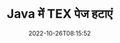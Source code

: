 ---
############################# Static ############################
layout: "auto-gen-merger"
date: 2022-10-26T08:15:52
draft: false
otherformats: vsdx vssm vssx vstm vstx vsx vtx xlam xls xlsb xlsm xlsx xlt xltm xltx xps

############################# Head ############################
head_title: "Java में TEX पेज हटाएं"
head_description: "दस्तावेज़ विलय API का उपयोग करके पृष्ठ क्रम को उलट कर Java में TEX फ़ाइल से एकल पृष्ठ या पृष्ठों के संग्रह को निकालें या हटाएं।"

############################# Header ############################
title: "Java में TEX पेज हटाएं"
description: "{{उत्पादनाम}} कोड की कुछ पंक्तियों वाले TEX पृष्ठ हटाएं।"
bg_image: "https://cms.admin.containerize.com/templates/aspose/App_Themes/V3/images/bg/header1.png"
bg_overlay: false
button:
    enable: true
    icon: "fas fa-arrow-down"
    label: "नि: शुल्क परीक्षण डाउनलोड करें"
    link: "https://downloads.groupdocs.com/merger/java"

############################# SubMenu ############################
submenu:
    enable: true

    left:
        img_alt: "GroupDocs.Merger for Java"
        image: "https://cms.admin.containerize.com/templates/groupdocs/images/product-logos/90x90-noborder/groupdocs-merger-java.png"
        product: "GroupDocs.Merger"
        platform: "Java"

    middle:
        button:

            # button loop
            - link: "https://apireference.groupdocs.com/merger/java"
              text: "एपीआई संदर्भ"

            # button loop
            - link: "https://github.com/groupdocs-merger"
              text: "कोड उदाहरण"

            # button loop
            - link: "https://products.groupdocs.app/merger/family"
              text: "लाइव डेमो"

            # button loop
            - link: "https://purchase.groupdocs.com/pricing/merger/java"
              text: "मूल्य निर्धारण"

    right:
        link_download: "https://downloads.groupdocs.com/merger"
        link_learn: "https://docs.groupdocs.com/merger/java"
        link_buy: "https://purchase.groupdocs.com"

############################# About ############################
about:
    enable: true
    title: "GroupDocs.Merger for Java API के बारे में"
    content: |
        [GroupDocs.Merger for Java](/hi/merger/java/) PDF, Microsoft Office (Word, Excel, PowerPoint) सहित दस्तावेज़ स्वरूपों की एक विस्तृत श्रृंखला के बीच सुरक्षित रूप से मर्ज और विभाजित करने का एक सरल समाधान प्रदान करता है , OneNote), OpenDocument, HTML, चित्र और कई अन्य Java अनुप्रयोगों के भीतर। कोड की केवल कुछ पंक्तियों को जोड़कर, कई दस्तावेज़ संचालन करें जैसे कि दस्तावेज़ों के भीतर पृष्ठों के उन्मुखीकरण को स्थानांतरित करना, हटाना, घुमाना, स्वैप करना, निकालना या बदलना। दस्तावेज़ मर्ज करने वाला एपीआई पृष्ठ पर दस्तावेज़ संरचना, स्वरूपण और सामग्री का विश्लेषण करने के लिए छवि के रूप में दस्तावेज़ पृष्ठों का पूर्वावलोकन करने का भी समर्थन करता है।
        
        GroupDocs.Merger API कॉर्पोरेट समाधानों के लिए एक सही विकल्प है जिसके लिए फ़ाइल पृष्ठ हटाने की सुविधाओं की आवश्यकता होती है। ये एपीआई J2SE 7.0 (1.7), J2SE 8.0 (1.8), Java 10 सहित सभी प्रमुख ऑपरेटिंग सिस्टम और प्लेटफॉर्म पर अच्छी तरह से समर्थित हैं।

############################# Steps ############################
steps:
    enable: true
    title_left: "Java में TEX फ़ाइल पेज हटाएं"
    content_left: |
        [GroupDocs.Merger for Java](/hi/merger/java/) डेवलपर्स के लिए Java डेवलपर्स के लिए एक TEX के भीतर एक या कई विशेष पेज हटाना आसान बनाता है। कुछ आसान चरणों को लागू करके फ़ाइल।
        
        * हटाने के लिए पृष्ठ संख्या के साथ **निकालें विकल्प** प्रारंभ करें।
        * **विलय** का नया उदाहरण बनाएं और स्रोत दस्तावेज़ पथ को कंस्ट्रक्टर पैरामीटर के रूप में पास करें।
        * **निकालेंपृष्ठ** पर कॉल करें और **निकालेंविकल्प** ऑब्जेक्ट पास करें।
        * **सहेजें** पर कॉल करें और परिणामी दस्तावेज़ को सहेजने के लिए फ़ाइल पथ निर्दिष्ट करें।

    title_right: "सिस्टम आवश्यकताएं"
    content_right: |
        GroupDocs.Merger for Java API सभी प्रमुख प्लेटफॉर्म और ऑपरेटिंग सिस्टम पर समर्थित हैं। नीचे दिए गए कोड को निष्पादित करने से पहले, कृपया सुनिश्चित करें कि आपके सिस्टम पर निम्नलिखित पूर्वापेक्षाएँ स्थापित हैं।

        * ऑपरेटिंग सिस्टम: माइक्रोसॉफ्ट विंडोज, लिनक्स, मैकओएस
        * विकास परिवेश: NetBeans, IntelliJ IDEA, Eclipse
        * फ़्रेमवर्क: J2SE 7.0 (1.7), J2SE 8.0 (1.8), Java 10
        * [Maven](https://repository.groupdocs.com/webapp/#/artifacts/browse/tree/General/repo/com/groupdocs/groupdocs-merger) से GroupDocs.Merger for Java का नवीनतम संस्करण डाउनलोड करें
         
    code: |
     {{% merger/additional-styles %}}
     {{< merger/code-merger title="Java उदाहरण कोड का उपयोग करके TEX फ़ाइल पृष्ठों को कैसे निकालें">}}

        ```java    
        // GroupDocs.Merger API का उपयोग करके TEX फ़ाइल पृष्ठ निकालें
        // चयनित पृष्ठ संख्याओं के साथ RemoveOptions वर्ग प्रारंभ करें
        RemoveOptions removeOptions = new RemoveOptions(new int[] { 3, 6 });

        // इनपुट TEX दस्तावेज़ के साथ त्वरित विलय
        Merger merger = new Merger("input.tex");

        // रिमूवपेज विधि को कॉल करें और उस पर रिमूवऑप्शन ऑब्जेक्ट पास करें
        merger.removePages(removeOptions);
    
        // कॉल सहेजें विधि और आउटपुट दस्तावेज़ को सहेजने के लिए वांछित फ़ाइल पथ पास करें
        merger.save("output.tex");
        ```
     {{< /merger/code-merger >}}

############################# Demos ############################
demos:
    enable: true
    title: "लाइव डेमो - TEX पेज ऑनलाइन हटाएं"
    content: |
       [GroupDocs.Merger Live Demos](https://products.groupdocs.app/splitter/remove-pages/tex) वेबसाइट पर जाकर अभी TEX फ़ाइल पेज हटाएं।
       लाइव डेमो के निम्नलिखित लाभ हैं।
        
############################# About Formats ############################
about_formats:
    enable: true

############################# More Formats ############################
more_formats:
    enable: true
    title: "अन्य दस्तावेज़ स्वरूपों से पृष्ठ निकालें"
    content: |
        फ़ाइल स्वरूपों और छवियों के लिए Java दस्तावेज़ विलय और विभाजित API। नीचे बताए गए कुछ लोकप्रिय फ़ाइल स्वरूपों को हटा दें।

############################# Back to top ###############################
back_to_top:
    enable: true
---
